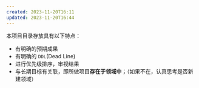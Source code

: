 ```yaml
---
created: 2023-11-20T16:11
updated: 2023-11-20T16:44
---
```

本项目目录存放具有以下特点：
- 有明确的预期成果
- 有明确的 `DDL`(Dead Line)
- 进行优先级排序，审视结果
- 与长期目标有关联，即所做项目**存在于领域中**；（如果不在，认真思考是否新建领域）